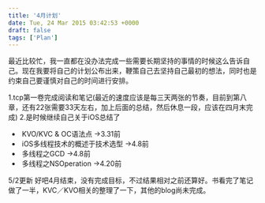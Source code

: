 ```yaml
---
title: '4月计划'
date: Tue, 24 Mar 2015 03:42:53 +0000
draft: false
tags: ['Plan']
---
```


最近比较忙，我一直都在没办法完成一些需要长期坚持的事情的时候这么告诉自己。现在我要将自己的计划公布出来，鞭策自己去坚持自己最初的想法，同时也是约束自己要谨慎对自己的时间进行安排。

1.tcp第一卷完成阅读和笔记(最近的速度应该是每三天两张的节奏，目前到第八章，还有22张需要33天左右，加上后面的总结，然后休息一段，应该在四月末完成) 2.是时候继续自己关于iOS总结了

*    KVO/KVC & OC语法点 ->3.31前
*    iOS多线程技术的概述于技术选型 ->4.8前
*    多线程之GCD ->4.8前
*    多线程之NSOperation ->4.20前

5/2更新 好吧4月结束，没有完成目标，不过结果相对之前还算好。书看完了笔记做了一半，KVC／KVO相关的整理了一下，其他的blog尚未完成。